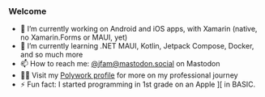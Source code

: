 ### Welcome 

- 🔭 I’m currently working on Android and iOS apps, with Xamarin (native, no Xamarin.Forms or MAUI, yet)
- 🌱 I’m currently learning .NET MAUI, Kotlin, Jetpack Compose, Docker, and so much more
- 📫 How to reach me: [@jfam@mastodon.social]([https://twitter.com/splodn](https://mastodon.social/@jfam)) on Mastodon
- 👨‍💼 Visit my [Polywork profile](https://www.polywork.com/fam) for more on my professional journey
- ⚡ Fun fact: I started programming in 1st grade on an Apple ][ in BASIC.

